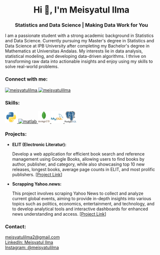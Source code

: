 <h1 align="center">Hi 👋, I'm Meisyatul Ilma</h1>
<h3 align="center">Statistics and Data Science | Making Data Work for You</h3>

<p align="left">I am a passionate student with a strong academic background in Statistics and Data Science. Currently pursuing my Master's degree in Statistics and Data Science at IPB University after completing my Bachelor's degree in Mathematics at Universitas Andalas. My interests lie in data analysis, statistical modeling, and developing data-driven algorithms. I thrive on transforming raw data into actionable insights and enjoy using my skills to solve real-world problems.</p>



<h3 align="left">Connect with me:</h3>
<p align="left">
<a href="https://www.linkedin.com/in/meisyatulilma" target="blank">
  <img align="center" src="https://raw.githubusercontent.com/rahuldkjain/github-profile-readme-generator/master/src/images/icons/Social/linked-in-alt.svg" alt="meisyatulilma" height="30" width="40" />
</a>
<a href="https://instagram.com/meisyatulilma" target="blank">
  <img align="center" src="https://raw.githubusercontent.com/rahuldkjain/github-profile-readme-generator/master/src/images/icons/Social/instagram.svg" alt="meisyatulilma" height="30" width="40" />
</a>
</p>

<h3 align="left">Skills:</h3>
<p align="left">
  <a href="https://www.python.org" target="_blank" rel="noreferrer">
    <img src="https://raw.githubusercontent.com/devicons/devicon/master/icons/python/python-original.svg" alt="python" width="40" height="40"/> 
  </a>
  <a href="https://www.mathworks.com/" target="_blank" rel="noreferrer">
    <img src="https://upload.wikimedia.org/wikipedia/commons/2/21/Matlab_Logo.png" alt="matlab" width="40" height="40"/> 
  </a>
  <a href="https://www.mongodb.com/" target="_blank" rel="noreferrer">
    <img src="https://raw.githubusercontent.com/devicons/devicon/master/icons/mongodb/mongodb-original-wordmark.svg" alt="mongodb" width="40" height="40"/>
  </a>
  <a href="https://www.mysql.com/" target="_blank" rel="noreferrer">
    <img src="https://raw.githubusercontent.com/devicons/devicon/master/icons/mysql/mysql-original-wordmark.svg" alt="mysql" width="40" height="40"/> 
  </a>
  <a href="https://www.postgresql.org" target="_blank" rel="noreferrer">
    <img src="https://raw.githubusercontent.com/devicons/devicon/master/icons/postgresql/postgresql-original-wordmark.svg" alt="postgresql" width="40" height="40"/> 
  </a>
</p>

<h3 align="left">Projects:</h3>
<p align="left">
  <ul>
    <li>
      <b>ELIT (Electronic Literatur):</b>
      <p> Develop a web application for efficient book search and reference management using Google Books, allowing users to find books by author, publisher, and category, while also showcasing top 10 new releases, longest books, average page counts in ELIT, and most prolific publishers. [<a href="https://github.com/smutiah48/Project_MDS6">Project Link</a>]</p>
    </li>
    <li>
      <b>Scrapping Yahoo.news:</b>
      <p> This project involves scraping Yahoo News to collect and analyze current global events, aiming to provide in-depth insights into various topics such as politics, economics, entertainment, and technology, and to develop analytical tools and interactive dashboards for enhanced news understanding and access. [<a href="https://github.com/meisyatulilma/ScrappingMeisya">Project Link</a>]</p>
    </li>
  </ul>
</p>

<h3 align="left">Contact:</h3>
<p align="left">
  <a href="mailto:meisyatulilma2@gmail.com">meisyatulilma2@gmail.com</a><br>
  <a href="https://www.linkedin.com/in/meisyatulilma">LinkedIn: Meisyatul Ilma</a><br>
  <a href="https://instagram.com/meisyatulilma">Instagram: @meisyatulilma</a>
</p>
